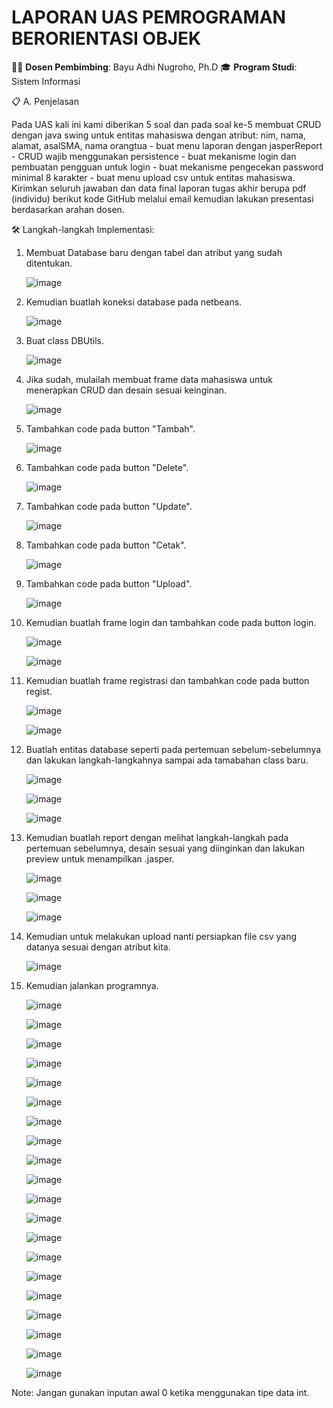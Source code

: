 # LAPORAN UAS PEMROGRAMAN BERORIENTASI OBJEK

👨‍🏫 **Dosen Pembimbing**: Bayu Adhi Nugroho, Ph.D 
🎓 **Program Studi**: Sistem Informasi

📋 A. Penjelasan

Pada UAS kali ini kami diberikan 5 soal dan pada soal ke-5 membuat CRUD dengan java swing untuk entitas mahasiswa dengan atribut: nim, nama, alamat, asalSMA, nama orangtua - buat menu laporan dengan jasperReport - CRUD wajib menggunakan persistence - buat mekanisme login dan pembuatan pengguan untuk login - buat mekanisme pengecekan password minimal 8 karakter - buat menu upload csv untuk entitas mahasiswa. Kirimkan seluruh jawaban dan data final laporan tugas akhir berupa pdf (individu) berikut kode GitHub melalui email kemudian lakukan presentasi berdasarkan arahan dosen.

🛠️ Langkah-langkah Implementasi:

1. Membuat Database baru dengan tabel dan atribut yang sudah ditentukan.

   ![image](https://github.com/user-attachments/assets/58817293-38f4-4382-af96-ea33ebd8af84)

2. Kemudian buatlah koneksi database pada netbeans.

   ![image](https://github.com/user-attachments/assets/7324ee5f-9ad3-4ab0-ac84-44ad0520e5f1)

3. Buat class DBUtils.

   ![image](https://github.com/user-attachments/assets/f7a764f5-948f-4f59-9b1b-958e162592df)

4. Jika sudah, mulailah membuat frame data mahasiswa untuk menerapkan CRUD dan desain sesuai keinginan.

   ![image](https://github.com/user-attachments/assets/06d680c1-0de1-480f-afde-bca17d348f62)

5. Tambahkan code pada button "Tambah".

   ![image](https://github.com/user-attachments/assets/60559984-3dbc-40d1-8a49-b611c28d72a0)

6. Tambahkan code pada button "Delete".

   ![image](https://github.com/user-attachments/assets/0306f477-1a50-4685-8bca-8c65dc69d77f)

7. Tambahkan code pada button "Update".

   ![image](https://github.com/user-attachments/assets/b18ad17d-5a06-484c-838d-7d53d50b2fd0)

8. Tambahkan code pada button "Cetak".

   ![image](https://github.com/user-attachments/assets/bc334726-5e44-465d-803f-8d2497e57742)

9. Tambahkan code pada button "Upload".

    ![image](https://github.com/user-attachments/assets/223131f0-86fd-43ec-9ac6-feb097199e2a)

10. Kemudian buatlah frame login dan tambahkan code pada button login.

    ![image](https://github.com/user-attachments/assets/f678cec4-0a30-4407-97e9-ff5ddbe2e9a2)

    ![image](https://github.com/user-attachments/assets/14ef8b6e-5a65-442e-bbce-bac02c0b50a1)


12. Kemudian buatlah frame registrasi dan tambahkan code pada button regist.

    ![image](https://github.com/user-attachments/assets/9f2f489d-9141-4cdd-aed4-6cb97f19efbe)

    ![image](https://github.com/user-attachments/assets/b747a886-2202-44af-866c-56d8987fa41f)

13. Buatlah entitas database seperti pada pertemuan sebelum-sebelumnya dan lakukan langkah-langkahnya sampai ada tamabahan class baru.

    ![image](https://github.com/user-attachments/assets/c7bd8015-b786-449c-89dd-df2a9a021c9d)

    ![image](https://github.com/user-attachments/assets/e5a427de-2f75-4e46-b326-319acc4b35f4)

    ![image](https://github.com/user-attachments/assets/d4409355-58df-49fc-a912-c88c72d662b3)

15. Kemudian buatlah report dengan melihat langkah-langkah pada pertemuan sebelumnya, desain sesuai yang diinginkan dan lakukan preview untuk menampilkan .jasper.

    ![image](https://github.com/user-attachments/assets/9c64fa5f-dadb-4eeb-bb59-55b91bcc5bcb)

    ![image](https://github.com/user-attachments/assets/60bfa9ce-124c-4e86-8698-17123c1d742b)

    ![image](https://github.com/user-attachments/assets/46bc6dd7-b593-47e3-b2e8-473bdac9299a)

16. Kemudian untuk melakukan upload nanti persiapkan file csv yang datanya sesuai dengan atribut kita.

    ![image](https://github.com/user-attachments/assets/29528691-d20a-45b8-ad78-e38083e352f1)

17. Kemudian jalankan programnya.

    ![image](https://github.com/user-attachments/assets/67297a0a-ab5b-4aab-9d7a-7815ca41c881)

    ![image](https://github.com/user-attachments/assets/e7acc109-6f28-4da7-8b12-756fc8951b68)

    ![image](https://github.com/user-attachments/assets/f77fb2fc-35c6-4b00-841b-c3ccef21c9fb)

    ![image](https://github.com/user-attachments/assets/3fccd3c2-60e0-42bf-8fa1-083b37134190)

    ![image](https://github.com/user-attachments/assets/9215ac97-9acd-4a50-847e-07d8f4dc16aa)

    ![image](https://github.com/user-attachments/assets/d1f0bbd8-f131-4ca0-ac9a-639a3a74e4c4)

    ![image](https://github.com/user-attachments/assets/335d75be-2707-487b-b1ff-18d02bbb2a56)

    ![image](https://github.com/user-attachments/assets/a0d1dcf6-e0c8-40da-a311-2b97c1c30b91)

    ![image](https://github.com/user-attachments/assets/d275c14c-647f-4eca-9b7a-929c81dda11d)

    ![image](https://github.com/user-attachments/assets/ebfcc194-c543-4726-831b-8a0e21183e4b)

    ![image](https://github.com/user-attachments/assets/50f53a7f-f665-48bf-aa1f-bb337e5509be)

    ![image](https://github.com/user-attachments/assets/cdc6c7bb-ff66-48c6-a48e-1bbfda0f9d79)

    ![image](https://github.com/user-attachments/assets/31e16464-fc98-4894-bcb5-292a10f7c798)

    ![image](https://github.com/user-attachments/assets/1d74e64c-9f4a-48bd-985b-9c5842485944)

    ![image](https://github.com/user-attachments/assets/225a38b9-2af9-4111-95f3-e6442904fd83)

    ![image](https://github.com/user-attachments/assets/c3519936-3422-45d9-84b9-e1f234de3a8d)

    ![image](https://github.com/user-attachments/assets/cb474673-6827-47ee-8f11-18fdb1bbffc1)

    ![image](https://github.com/user-attachments/assets/780a15af-6a5d-4cac-8c10-7df659dce47b)

    ![image](https://github.com/user-attachments/assets/96618a0b-00bb-4950-b87a-b2bcb190e9b9)

    ![image](https://github.com/user-attachments/assets/6f3e897f-ae9f-4001-a154-a2e41e70e8d9)

Note: Jangan gunakan inputan awal 0 ketika menggunakan tipe data int.
